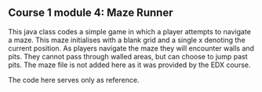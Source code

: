 ## Course 1 module 4: Maze Runner

This java class codes a simple game in which a player attempts to navigate a maze. This maze initialises with a blank grid and a single x denoting the current position. As players navigate the maze they will encounter walls and pits. They cannot pass through walled areas, but can choose to jump past pits. The maze file is not added here as it was provided by the EDX course. 

The code here serves only as reference. 
